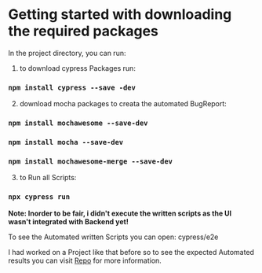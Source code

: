 # Getting started with downloading the required packages

In the project directory, you can run:

1) to download cypress Packages run:

### `npm install cypress --save -dev`

2) download mocha packages to creata the automated BugReport:

### `npm install mochawesome --save-dev` 
### `npm install mocha --save-dev`  
### `npm install mochawesome-merge --save-dev`

3) to Run all Scripts:

### `npx cypress run`

**Note: Inorder to be fair, i didn't execute the written scripts as the UI wasn't integrated with Backend yet!** 

To see the Automated written Scripts you can open: cypress/e2e

I had worked on a Project like that before so to see the expected Automated results you can visit [Repo](https://github.com/CMP24-SWE-TEAM3/RedditX-Testing) for more information.    